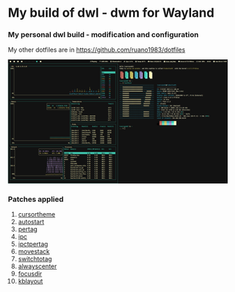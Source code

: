 # My build of dwl - dwm for Wayland
### My personal dwl build - modification and configuration

My other dotfiles are in https://github.com/ruano1983/dotfiles

![](/misc/1761656709_grim.png)
### Patches applied
1. [cursortheme](https://codeberg.org/dwl/dwl-patches/src/branch/main/patches/cursortheme/cursortheme.patch)
2. [autostart](https://codeberg.org/dwl/dwl-patches/src/branch/main/patches/autostart/autostart-0.7.patch)
3. [pertag](https://codeberg.org/dwl/dwl-patches/src/branch/main/patches/pertag/pertag.patch)
4. [ipc](https://codeberg.org/dwl/dwl-patches/src/branch/main/patches/ipc/ipc.patch)
5. [ipctpertag](https://codeberg.org/dwl/dwl-patches/src/branch/main/patches/ipc/ipcpertag.patch)
6. [movestack](https://codeberg.org/dwl/dwl-patches/src/branch/main/patches/movestack/movestack.patch)
7. [switchtotag](https://codeberg.org/dwl/dwl-patches/src/branch/main/patches/switchtotag/switchtotag.patch)
8. [alwayscenter](https://github.com/ruano1983/dwl/blob/main/patches/alwayscenter.patch)
9. [focusdir](https://codeberg.org/dwl/dwl-patches/src/branch/main/patches/focusdir/focusdir.patch)
10. [kblayout](https://codeberg.org/dwl/dwl-patches/src/branch/main/patches/kblayout/kblayout.patch)


